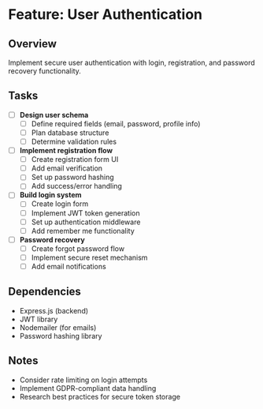 # Feature: User Authentication

## Overview
Implement secure user authentication with login, registration, and password recovery functionality.

## Tasks

- [ ] **Design user schema**
  - [ ] Define required fields (email, password, profile info)
  - [ ] Plan database structure
  - [ ] Determine validation rules

- [ ] **Implement registration flow**
  - [ ] Create registration form UI
  - [ ] Add email verification
  - [ ] Set up password hashing
  - [ ] Add success/error handling

- [ ] **Build login system**
  - [ ] Create login form
  - [ ] Implement JWT token generation
  - [ ] Set up authentication middleware
  - [ ] Add remember me functionality

- [ ] **Password recovery**
  - [ ] Create forgot password flow
  - [ ] Implement secure reset mechanism
  - [ ] Add email notifications

## Dependencies
- Express.js (backend)
- JWT library
- Nodemailer (for emails)
- Password hashing library

## Notes
- Consider rate limiting on login attempts
- Implement GDPR-compliant data handling
- Research best practices for secure token storage 